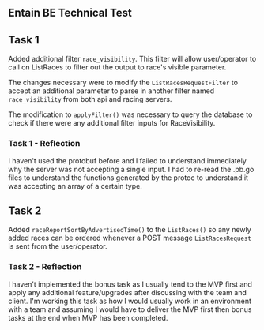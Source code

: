 ## Entain BE Technical Test

## Task 1
Added additional filter `race_visibility`. This filter will allow user/operator to call on ListRaces to filter out the output to race's visible parameter.

The changes necessary were to modify the `ListRacesRequestFilter` to accept an additional parameter to parse in another filter named `race_visibility` from both api and racing servers.

The modification to `applyFilter()` was necessary to query the database to check if there were any additional filter inputs for RaceVisibility.

### Task 1 - Reflection
I haven't used the protobuf before and I failed to understand immediately why the server was not accepting a single input. I had to re-read the .pb.go files to understand the functions generated by the protoc to understand it was accepting an array of a certain type.

## Task 2
Added `raceReportSortByAdvertisedTime()` to the `ListRaces()` so any newly added races can be ordered whenever a POST message `ListRacesRequest` is sent from the user/operator. 

### Task 2 - Reflection
I haven't implemented the bonus task as I usually tend to the MVP first and apply any additional feature/upgrades after discussing with the team and client. I'm working this task as how I would usually work in an environment with a team and assuming I would have to deliver the MVP first then bonus tasks at the end when MVP has been completed.

